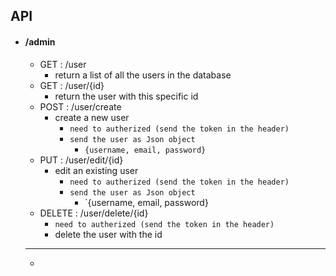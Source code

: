## API

- #### /admin

  - GET : /user
    - return a list of all the users in the database
  - GET : /user/{id}
    - return the user with this specific  id
  - POST : /user/create
    - create a new user
      - `need to autherized (send the token in the header)`
      - `send the user as Json object`
        - `{username, email, password}`
  - PUT : /user/edit/{id}
    - edit an existing user
      - `need to autherized (send the token in the header)`
      - `send the user as Json object`
        - `{username, email, password}
  - DELETE : /user/delete/{id}
    - `need to autherized (send the token in the header)`
    - delete the user with the id 

  ------

  - 